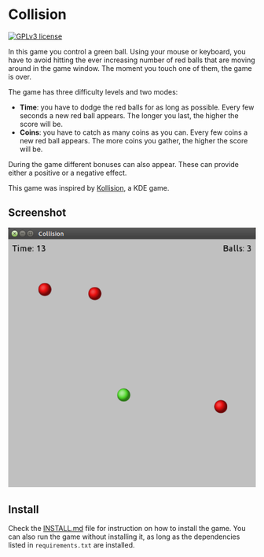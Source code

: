 Collision
=========

[![GPLv3 license](http://img.shields.io/badge/license-GPLv3-brightgreen.svg)][gpl3]

In this game you control a green ball. Using your mouse or keyboard, you have to
avoid hitting the ever increasing number of red balls that are moving around in
the game window. The moment you touch one of them, the game is over.

The game has three difficulty levels and two modes:

*   **Time**: you have to dodge the red balls for as long as possible. Every few
    seconds a new red ball appears. The longer you last, the higher the score
    will be.
*   **Coins**: you have to catch as many coins as you can. Every few coins a new
    red ball appears. The more coins you gather, the higher the score will be.

During the game different bonuses can also appear. These can provide either a
positive or a negative effect.

This game was inspired by [Kollision][kollision], a KDE game.


## Screenshot

![Screenshot][screen]


## Install

Check the [INSTALL.md][install] file for instruction on how to install the game.
You can also run the game without installing it, as long as the dependencies
listed in `requirements.txt` are installed.



[screen]: screenshot.png
[install]: INSTALL.md
[gpl3]: http://www.gnu.org/licenses/gpl-3.0.html "GNU General Public License v3"
[kollision]: https://www.kde.org/applications/games/kollision/ "KDE - Kollision"
